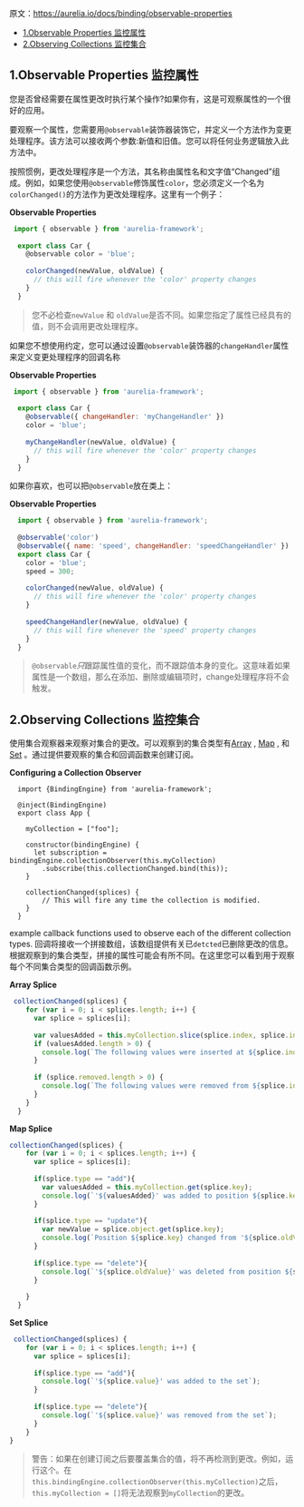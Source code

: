 原文：https://aurelia.io/docs/binding/observable-properties

* [1\.Observable Properties 监控属性](#1observable-properties-%E7%9B%91%E6%8E%A7%E5%B1%9E%E6%80%A7)
* [2\.Observing Collections 监控集合](#2observing-collections-%E7%9B%91%E6%8E%A7%E9%9B%86%E5%90%88)


## 1.Observable Properties 监控属性

您是否曾经需要在属性更改时执行某个操作?如果你有，这是可观察属性的一个很好的应用。

要观察一个属性，您需要用`@observable`装饰器装饰它，并定义一个方法作为变更处理程序。该方法可以接收两个参数:新值和旧值。您可以将任何业务逻辑放入此方法中。


按照惯例，更改处理程序是一个方法，其名称由属性名和文字值“Changed”组成。例如，如果您使用`@observable`修饰属性`color`，您必须定义一个名为 `colorChanged()`的方法作为更改处理程序。这里有一个例子：

**Observable Properties**

``` javascript
 import { observable } from 'aurelia-framework';
  
  export class Car {
    @observable color = 'blue';
  
    colorChanged(newValue, oldValue) {
      // this will fire whenever the 'color' property changes
    }
  }
```


>您不必检查`newValue` 和 `oldValue`是否不同。如果您指定了属性已经具有的值，则不会调用更改处理程序。


如果您不想使用约定，您可以通过设置`@observable`装饰器的`changeHandler`属性来定义变更处理程序的回调名称

**Observable Properties**

```javascript
 import { observable } from 'aurelia-framework';
  
  export class Car {
    @observable({ changeHandler: 'myChangeHandler' })
    color = 'blue';
  
    myChangeHandler(newValue, oldValue) {
      // this will fire whenever the 'color' property changes
    }
  }
```

如果你喜欢，也可以把`@observable`放在类上：

**Observable Properties**

```javascript
  import { observable } from 'aurelia-framework';
  
  @observable('color')
  @observable({ name: 'speed', changeHandler: 'speedChangeHandler' })
  export class Car {
    color = 'blue';
    speed = 300;
  
    colorChanged(newValue, oldValue) {
      // this will fire whenever the 'color' property changes
    }
  
    speedChangeHandler(newValue, oldValue) {
      // this will fire whenever the 'speed' property changes
    }
  }
```

>`@observable`*只*跟踪属性值的变化，而不跟踪值本身的变化。这意味着如果属性是一个数组，那么在添加、删除或编辑项时，change处理程序将不会触发。

  ## 2.Observing Collections 监控集合


使用集合观察器来观察对集合的更改。可以观察到的集合类型有[Array](https://developer.mozilla.org/zh-cn/docs/Web/JavaScript/Reference/Global_Objects/Array) , [Map](https://developer.mozilla.org/zh-cn/docs/Web/JavaScript/Reference/Global_Objects/Map) , 和 [Set](https://developer.mozilla.org/zh-cn/docs/Web/JavaScript/Reference/Global_Objects/Set) 。通过提供要观察的集合和回调函数来创建订阅。

  **Configuring a Collection Observer**
  

``` javascript?linenums
  import {BindingEngine} from 'aurelia-framework';
  
  @inject(BindingEngine)
  export class App {
  
    myCollection = ["foo"];
  
    constructor(bindingEngine) {
      let subscription = bindingEngine.collectionObserver(this.myCollection)
        .subscribe(this.collectionChanged.bind(this));
    }
  
    collectionChanged(splices) {
        // This will fire any time the collection is modified. 
    }
  }
```

example callback functions used to observe each of the different collection types.
回调将接收一个拼接数组，该数组提供有关已`detcted`已删除更改的信息。根据观察到的集合类型，拼接的属性可能会有所不同。在这里您可以看到用于观察每个不同集合类型的回调函数示例。

  **Array Splice**

``` javascript
 collectionChanged(splices) {
    for (var i = 0; i < splices.length; i++) {
      var splice = splices[i];
  
      var valuesAdded = this.myCollection.slice(splice.index, splice.index + splice.addedCount);
      if (valuesAdded.length > 0) {
        console.log(`The following values were inserted at ${splice.index}: ${JSON.stringify(valuesAdded)}`);
      }
  
      if (splice.removed.length > 0) {
        console.log(`The following values were removed from ${splice.index}: ${JSON.stringify(splice.removed)}`);
      }
    }
  }
```
**Map Splice**
  

``` javascript
collectionChanged(splices) {
    for (var i = 0; i < splices.length; i++) {
      var splice = splices[i];
  
      if(splice.type == "add"){
        var valuesAdded = this.myCollection.get(splice.key);
        console.log(`'${valuesAdded}' was added to position ${splice.key}`);
      }
      
      if(splice.type == "update"){
        var newValue = splice.object.get(splice.key);
        console.log(`Position ${splice.key} changed from '${splice.oldValue}' to '${newValue}'`);
      }
  
      if(splice.type == "delete"){
        console.log(`'${splice.oldValue}' was deleted from position ${splice.key}`);
      }
    
    }
  }
```
**Set Splice**
  

``` javascript
 collectionChanged(splices) {
    for (var i = 0; i < splices.length; i++) {
      var splice = splices[i];
  
      if(splice.type == "add"){
        console.log(`'${splice.value}' was added to the set`);
      }
  
      if(splice.type == "delete"){
        console.log(`'${splice.value}' was removed from the set`);
      }
    }
}
```

>警告：如果在创建订阅之后要覆盖集合的值，将不再检测到更改。例如，运行这个。在`this.bindingEngine.collectionObserver(this.myCollection)`之后，`this.myCollection = []`将无法观察到`myCollection`的更改。
  
  
  